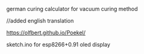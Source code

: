 german curing calculator for vacuum curing method

//added english translation

https://olfbert.github.io/Poekel/

sketch.ino for esp8266+0.91 oled display
